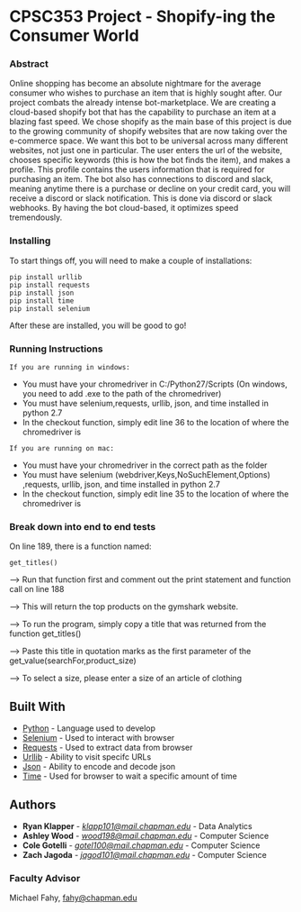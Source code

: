 # CPSC353 Project - Shopify-ing the Consumer World

### Abstract
Online shopping has become an absolute nightmare for the average consumer who wishes to purchase an item that is highly sought after. Our project combats the already intense bot-marketplace. We are creating a cloud-based shopify bot that has the capability to purchase an item at a blazing fast speed. We chose shopify as the main base of this project is due to the growing community of shopify websites that are now taking over the e-commerce space. We want this bot to be universal across many different websites, not just one in particular. The user enters the url of the website, chooses specific keywords (this is how the bot finds the item), and makes a profile. This profile contains the users information that is required for purchasing an item. The bot also has connections to discord and slack, meaning anytime there is a purchase or decline on your credit card, you will receive a discord or slack notification. This is done via discord or slack webhooks. By having the bot cloud-based, it optimizes speed tremendously.

### Installing

To start things off, you will need to make a couple of installations:

```
pip install urllib
pip install requests
pip install json
pip install time
pip install selenium
```
After these are installed, you will be good to go!

### Running Instructions
```
If you are running in windows:
```
  - You must have your chromedriver in C:/Python27/Scripts (On windows, you need to add .exe to the path of the chromedriver)
  - You must have selenium,requests, urllib, json, and time installed in python 2.7
  - In the checkout function, simply edit line 36 to the location of where the chromedriver is
```
If you are running on mac:
```
  - You must have your chromedriver in the correct path as the folder
  - You must have selenium (webdriver,Keys,NoSuchElement,Options) ,requests, urllib, json, and time installed in python 2.7
  - In the checkout function, simply edit line 35 to the location of where the chromedriver is

### Break down into end to end tests

On line 189, there is a function named:
```
get_titles()
```
--> Run that function first and comment out the print statement and function call on line 188 

--> This will return the top products on the gymshark website.

--> To run the program, simply copy a title that was returned from the function get_titles()

--> Paste this title in quotation marks as the first parameter of the get_value(searchFor,product_size)

--> To select a size, please enter a size of an article of clothing

## Built With

* [Python](https://docs.python.org/2.7/) - Language used to develop
* [Selenium](https://selenium-python.readthedocs.io/) - Used to interact with browser
* [Requests](https://realpython.com/python-requests/) - Used to extract data from browser
* [Urllib](https://docs.python.org/2/library/urllib.html) - Ability to visit specifc URLs
* [Json](https://docs.python.org/3/library/json.html) - Ability to encode and decode json
* [Time](https://docs.python.org/2/library/time.html) - Used for browser to wait a specific amount of time

## Authors

* **Ryan Klapper** - *klapp101@mail.chapman.edu* - Data Analytics
* **Ashley Wood** - *wood198@mail.chapman.edu* - Computer Science
* **Cole Gotelli** - *gotel100@mail.chapman.edu* - Computer Science
* **Zach Jagoda** - *jagod101@mail.chapman.edu* - Computer Science

### Faculty Advisor
Michael Fahy, fahy@chapman.edu
